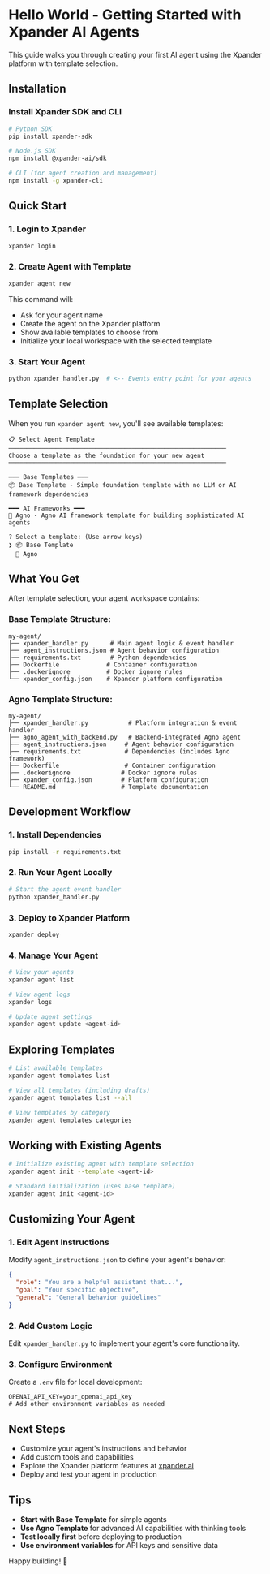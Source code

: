 # Hello World - Getting Started with Xpander AI Agents

This guide walks you through creating your first AI agent using the Xpander platform with template selection.

## Installation

### Install Xpander SDK and CLI

```bash
# Python SDK
pip install xpander-sdk

# Node.js SDK  
npm install @xpander-ai/sdk

# CLI (for agent creation and management)
npm install -g xpander-cli
```

## Quick Start

### 1. Login to Xpander
```bash
xpander login
```

### 2. Create Agent with Template
```bash
xpander agent new
```

This command will:
- Ask for your agent name
- Create the agent on the Xpander platform
- Show available templates to choose from
- Initialize your local workspace with the selected template

### 3. Start Your Agent
```bash
python xpander_handler.py  # <-- Events entry point for your agents
```

## Template Selection

When you run `xpander agent new`, you'll see available templates:

```
📋 Select Agent Template
────────────────────────────────────────────────────────────
Choose a template as the foundation for your new agent
────────────────────────────────────────────────────────────

━━━ Base Templates ━━━
📦 Base Template - Simple foundation template with no LLM or AI framework dependencies

━━━ AI Frameworks ━━━  
🧠 Agno - Agno AI framework template for building sophisticated AI agents

? Select a template: (Use arrow keys)
❯ 📦 Base Template
  🧠 Agno
```

## What You Get

After template selection, your agent workspace contains:

### Base Template Structure:
```
my-agent/
├── xpander_handler.py      # Main agent logic & event handler
├── agent_instructions.json # Agent behavior configuration
├── requirements.txt        # Python dependencies
├── Dockerfile             # Container configuration
├── .dockerignore          # Docker ignore rules
└── xpander_config.json    # Xpander platform configuration
```

### Agno Template Structure:
```
my-agent/
├── xpander_handler.py           # Platform integration & event handler
├── agno_agent_with_backend.py   # Backend-integrated Agno agent
├── agent_instructions.json     # Agent behavior configuration
├── requirements.txt            # Dependencies (includes Agno framework)
├── Dockerfile                  # Container configuration
├── .dockerignore              # Docker ignore rules
├── xpander_config.json        # Platform configuration
└── README.md                  # Template documentation
```

## Development Workflow

### 1. Install Dependencies
```bash
pip install -r requirements.txt
```

### 2. Run Your Agent Locally
```bash
# Start the agent event handler
python xpander_handler.py
```

### 3. Deploy to Xpander Platform
```bash
xpander deploy
```

### 4. Manage Your Agent
```bash
# View your agents
xpander agent list

# View agent logs
xpander logs

# Update agent settings
xpander agent update <agent-id>
```

## Exploring Templates

```bash
# List available templates
xpander agent templates list

# View all templates (including drafts)
xpander agent templates list --all

# View templates by category
xpander agent templates categories
```

## Working with Existing Agents

```bash
# Initialize existing agent with template selection
xpander agent init --template <agent-id>

# Standard initialization (uses base template)
xpander agent init <agent-id>
```

## Customizing Your Agent

### 1. Edit Agent Instructions
Modify `agent_instructions.json` to define your agent's behavior:

```json
{
  "role": "You are a helpful assistant that...",
  "goal": "Your specific objective",
  "general": "General behavior guidelines"
}
```

### 2. Add Custom Logic
Edit `xpander_handler.py` to implement your agent's core functionality.

### 3. Configure Environment
Create a `.env` file for local development:

```env
OPENAI_API_KEY=your_openai_api_key
# Add other environment variables as needed
```

## Next Steps

- Customize your agent's instructions and behavior
- Add custom tools and capabilities
- Explore the Xpander platform features at [xpander.ai](https://xpander.ai)
- Deploy and test your agent in production

## Tips

- **Start with Base Template** for simple agents
- **Use Agno Template** for advanced AI capabilities with thinking tools
- **Test locally first** before deploying to production
- **Use environment variables** for API keys and sensitive data

Happy building! 🚀